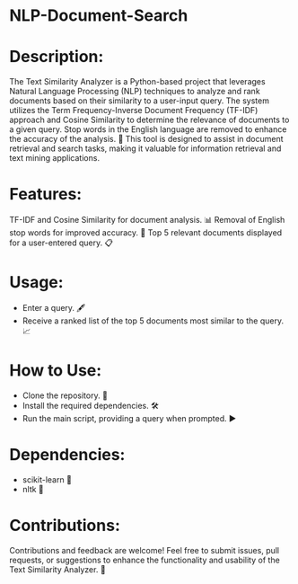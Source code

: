 # NLP-Document-Search

# Description:
The Text Similarity Analyzer is a Python-based project that leverages Natural Language Processing (NLP) techniques to analyze and rank documents based on their similarity to a user-input query. The system utilizes the Term Frequency-Inverse Document Frequency (TF-IDF) approach and Cosine Similarity to determine the relevance of documents to a given query. Stop words in the English language are removed to enhance the accuracy of the analysis. 🚀 This tool is designed to assist in document retrieval and search tasks, making it valuable for information retrieval and text mining applications.

# Features:

TF-IDF and Cosine Similarity for document analysis. 📊
Removal of English stop words for improved accuracy. 🛑
Top 5 relevant documents displayed for a user-entered query. 📋

# Usage:
- Enter a query. 🖋️
- Receive a ranked list of the top 5 documents most similar to the query. 📈

# How to Use:
 - Clone the repository. 🧬
 - Install the required dependencies. 🛠️
 - Run the main script, providing a query when prompted. ▶️

# Dependencies:
 - scikit-learn 🧠
 - nltk 📖

# Contributions:
Contributions and feedback are welcome! Feel free to submit issues, pull requests, or suggestions to enhance the functionality and usability of the Text Similarity Analyzer. 🙌
